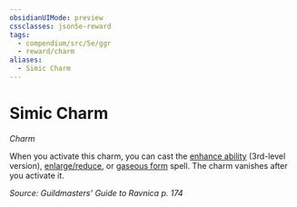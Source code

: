 ```yaml
---
obsidianUIMode: preview
cssclasses: json5e-reward
tags:
  - compendium/src/5e/ggr
  - reward/charm
aliases:
  - Simic Charm
---
```

# Simic Charm
*Charm*  

When you activate this charm, you can cast the [enhance ability](2-Mechanics/CLI/spells/enhance-ability.md) (3rd-level version), [enlarge/reduce](2-Mechanics/CLI/spells/enlarge-reduce.md), or [gaseous form](2-Mechanics/CLI/spells/gaseous-form.md) spell. The charm vanishes after you activate it.

*Source: Guildmasters' Guide to Ravnica p. 174*